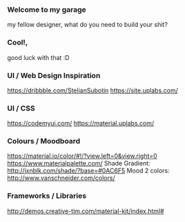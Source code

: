 ### Welcome to my garage
my fellow designer, what do you need to build your shit?

### Cool!,
good luck with that :D

### UI / Web Design Inspiration
https://dribbble.com/StelianSubotin
https://site.uplabs.com/

### UI / CSS
https://codemyui.com/
https://material.uplabs.com/

### Colours / Moodboard
https://material.io/color/#!/?view.left=0&view.right=0
https://www.materialpalette.com/
Shade Gradient: http://jxnblk.com/shade/?base=#0AC6F5
Mood 2 colors: http://www.vanschneider.com/colors/

### Frameworks / Libraries
http://demos.creative-tim.com/material-kit/index.html#
